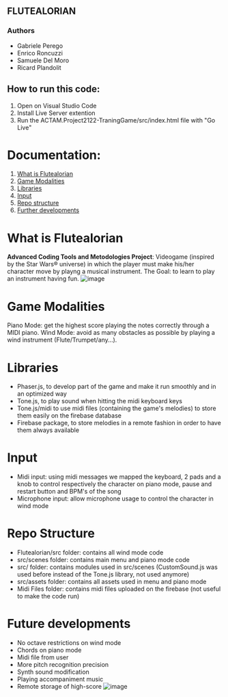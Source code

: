 ## FLUTEALORIAN

### Authors
- Gabriele Perego
- Enrico Roncuzzi
- Samuele Del Moro
- Ricard Plandolit

## How to run this code:
1. Open on Visual Studio Code
2. Install Live Server extention
3. Run the ACTAM.Project2122-TraningGame/src/index.html file with "Go Live"

# Documentation:
1. [What is Flutealorian](#what)
2. [Game Modalities](#modes)
3. [Libraries](#libraries)
4. [Input](#input)
5. [Repo structure](#repo)
6. [Further developments](#future)

# What is Flutealorian <a name = "what"></a>
**Advanced Coding Tools and Metodologies Project**:
Videogame (inspired by the Star Wars® universe) in which the player must make his/her character move by playng a musical instrument.
The Goal: to learn to play an instrument having fun.
![image](https://user-images.githubusercontent.com/56070706/150505287-5827121d-b807-467e-9fe7-4130df3ab988.png)

# Game Modalities <a name = "modes"></a>  
Piano Mode: get the highest score playing the notes correctly through a MIDI piano.
Wind Mode: avoid as many obstacles as possible by playing a wind instrument (Flute/Trumpet/any…).

# Libraries <a name = "libraries"></a>  
- Phaser.js, to develop part of the game and make it run smoothly and in an optimized way
- Tone.js, to play sound when hitting the midi keyboard keys
- Tone.js/midi to use midi files (containing the game's melodies) to store them easily on the firebase database
- Firebase package, to store melodies in a remote fashion in order to have them always available

# Input <a name = "input"></a>  
- Midi input: using midi messages we mapped the keyboard, 2 pads and a knob to control respectively the character on piano mode, pause and restart button and BPM's of the song
- Microphone input: allow microphone usage to control the character in wind mode

# Repo Structure <a name = "repo"></a>
- Flutealorian/src folder: contains all wind mode code
- src/scenes folder: contains main menu and piano mode code
- src/ folder: contains modules used in src/scenes (CustomSound.js was used before instead of the Tone.js library, not used anymore)
- src/assets folder: contains all assets used in menu and piano mode
- Midi Files folder: contains midi files uploaded on the firebase (not useful to make the code run)

# Future developments <a name = "future"></a>  
- No octave restrictions on wind mode
- Chords on piano mode
- Midi file from user
- More pitch recognition precision
- Synth sound modification
- Playing accompaniment music
- Remote storage of high-score
![image](https://user-images.githubusercontent.com/56070706/150503759-c2a55480-113e-4279-898c-6f6700a5f973.png)

